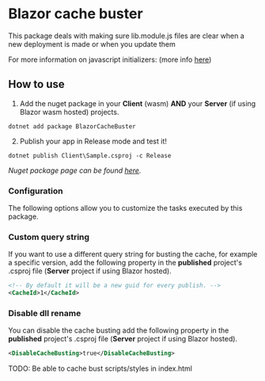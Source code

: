 # Blazor cache buster

This package deals with making sure lib.module.js files are clear when a new deployment is made or when you update them

For more information on javascript initializers:
(more info [here](https://docs.microsoft.com/en-us/aspnet/core/blazor/javascript-interoperability/?view=aspnetcore-6.0#javascript-initializers))

## How to use

1. Add the nuget package in your **Client** (wasm) **AND** your **Server** (if using Blazor wasm hosted) projects.

```
dotnet add package BlazorCacheBuster
```

2. Publish your app in Release mode and test it!

```
dotnet publish Client\Sample.csproj -c Release
```

_Nuget package page can be found [here](https://www.nuget.org/packages/BlazorCacheBuster)._

### Configuration

The following options allow you to customize the tasks executed by this package.

### **Custom query string**

If you want to use a different query string for busting the cache, for example a specific version, add the following property in the **published** project's .csproj file (**Server** project if using Blazor hosted).

```xml
<!-- By default it will be a new guid for every publish. -->
<CacheId>1</CacheId>
```

### **Disable dll rename**

You can disable the cache busting add the following property in the **published** project's .csproj file (**Server** project if using Blazor hosted).

```xml
<DisableCacheBusting>true</DisableCacheBusting>
```

TODO:
Be able to cache bust scripts/styles in index.html
